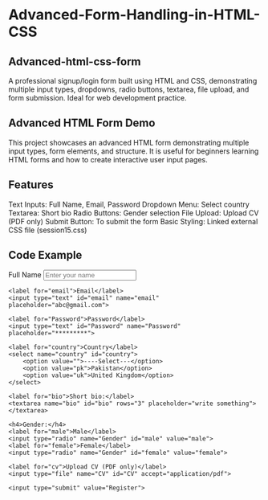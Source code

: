 # Advanced-Form-Handling-in-HTML-CSS

## Advanced-html-css-form

A professional signup/login form built using HTML and CSS, demonstrating multiple input types, dropdowns, radio buttons, textarea, file upload, and form submission. Ideal for web development practice.

## Advanced HTML Form Demo

This project showcases an advanced HTML form demonstrating multiple input types, form elements, and structure.
It is useful for beginners learning HTML forms and how to create interactive user input pages.

## Features

Text Inputs: Full Name, Email, Password
Dropdown Menu: Select country
Textarea: Short bio
Radio Buttons: Gender selection
File Upload: Upload CV (PDF only)
Submit Button: To submit the form
Basic Styling: Linked external CSS file (session15.css)

## Code Example

<form id="signupform">
    <label for="name">Full Name</label>
    <input type="text" id="name" name="name" placeholder="Enter your name">

    <label for="email">Email</label>
    <input type="text" id="email" name="email" placeholder="abc@gmail.com">

    <label for="Password">Password</label>
    <input type="text" id="Password" name="Password" placeholder="*********">

    <label for="country">Country</label>
    <select name="country" id="country">
        <option value="">----Select---</option>
        <option value="pk">Pakistan</option>
        <option value="uk">United Kingdom</option>
    </select>

    <label for="bio">Short bio:</label>
    <textarea name="bio" id="bio" rows="3" placeholder="write something"></textarea>

    <h4>Gender:</h4>
    <label for="male">Male</label>
    <input type="radio" name="Gender" id="male" value="male">
    <label for="female">Female</label>
    <input type="radio" name="Gender" id="female" value="female">

    <label for="cv">Upload CV (PDF only)</label>
    <input type="file" name="CV" id="CV" accept="application/pdf">

    <input type="submit" value="Register">
</form>
